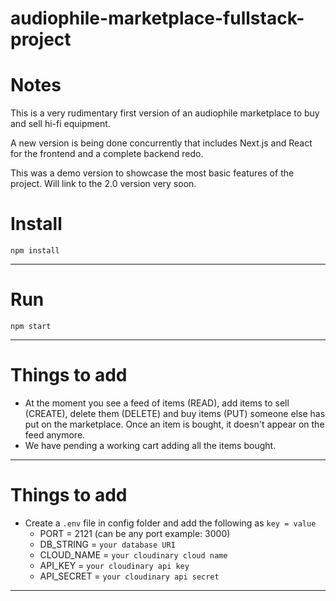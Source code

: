 # audiophile-marketplace-fullstack-project

# Notes

This is a very rudimentary first version of an audiophile marketplace to buy and sell hi-fi equipment.

A new version is being done concurrently that includes Next.js and React for the frontend and a complete backend redo.

This was a demo version to showcase the most basic features of the project. Will link to the 2.0 version very soon.

# Install

`npm install`

---

# Run

`npm start`

---

# Things to add

- At the moment you see a feed of items (READ), add items to sell (CREATE), delete them (DELETE) and buy items (PUT) someone else has put on the marketplace. Once an item is bought, it doesn't appear on the feed anymore.
- We have pending a working cart adding all the items bought.

---

# Things to add

- Create a `.env` file in config folder and add the following as `key = value`
  - PORT = 2121 (can be any port example: 3000)
  - DB_STRING = `your database URI`
  - CLOUD_NAME = `your cloudinary cloud name`
  - API_KEY = `your cloudinary api key`
  - API_SECRET = `your cloudinary api secret`

---
